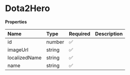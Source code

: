 # Dota2Hero

**Properties**

| Name          | Type   | Required | Description |
| :------------ | :----- | :------- | :---------- |
| id            | number | ✅       |             |
| imageUrl      | string | ✅       |             |
| localizedName | string | ✅       |             |
| name          | string | ✅       |             |
